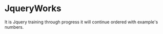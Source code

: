 # JqueryWorks

It is Jquery training through progress it will continue ordered with example's numbers.
